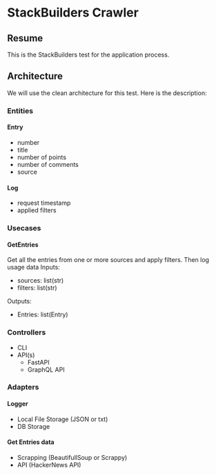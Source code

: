 # StackBuilders Crawler

## Resume

This is the StackBuilders test for the application process.

## Architecture

We will use the clean architecture for this test. Here is the description:

### Entities

#### Entry

- number
- title
- number of points
- number of comments
- source

#### Log

- request timestamp
- applied filters

### Usecases

#### GetEntries

Get all the entries from one or more sources and apply filters.
Then log usage data
Inputs:

- sources: list(str)
- filters: list(str)

Outputs:

- Entries: list(Entry)

### Controllers

- CLI
- API(s)
  - FastAPI
  - GraphQL API

### Adapters

#### Logger

- Local File Storage (JSON or txt)
- DB Storage

#### Get Entries data

- Scrapping (BeautifullSoup or Scrappy)
- API (HackerNews API)
